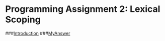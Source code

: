 Programming Assignment 2: Lexical Scoping
=====

###[Introduction](https://github.com/mutarock/ProgrammingAssignment2)
###[MyAnswer](https://github.com/mutarock/ProgrammingAssignment2/blob/master/cachematrix.R)